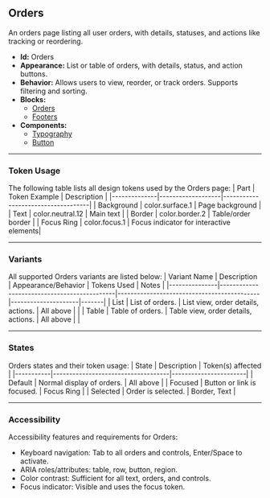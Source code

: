 ## Orders
An orders page listing all user orders, with details, statuses, and actions like tracking or reordering.
- **Id:** Orders
- **Appearance:** List or table of orders, with details, status, and action buttons.
- **Behavior:** Allows users to view, reorder, or track orders. Supports filtering and sorting.
- **Blocks:**
  - [Orders](../blocks/Orders.md)
  - [Footers](../blocks/Footers.md)
- **Components:**
  - [Typography](../components/Typography.md)
  - [Button](../components/Button.md)

---

### Token Usage
The following table lists all design tokens used by the Orders page:
| Part         | Token Example      | Description                        |
|--------------|-------------------|------------------------------------|
| Background   | color.surface.1   | Page background                    |
| Text         | color.neutral.12  | Main text                          |
| Border       | color.border.2    | Table/order border                 |
| Focus Ring   | color.focus.1     | Focus indicator for interactive elements|

---

### Variants
All supported Orders variants are listed below:
| Variant Name   | Description                                 | Appearance/Behavior                        | Tokens Used         | Notes |
|---------------|---------------------------------------------|--------------------------------------------|---------------------|-------|
| List          | List of orders.                              | List view, order details, actions.         | All above           |       |
| Table         | Table of orders.                             | Table view, order details, actions.        | All above           |       |

---

### States
Orders states and their token usage:
| State     | Description                        | Token(s) affected      |
|-----------|------------------------------------|-----------------------|
| Default   | Normal display of orders.          | All above             |
| Focused   | Button or link is focused.         | Focus Ring            |
| Selected  | Order is selected.                 | Border, Text          |

---

### Accessibility
Accessibility features and requirements for Orders:
- Keyboard navigation: Tab to all orders and controls, Enter/Space to activate.
- ARIA roles/attributes: table, row, button, region.
- Color contrast: Sufficient for all text, orders, and controls.
- Focus indicator: Visible and uses the focus token.
